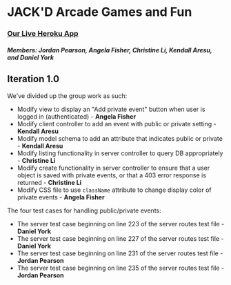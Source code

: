 # JACK'D Arcade Games and Fun


### [Our Live Heroku App](https://mysterious-brushlands-34136.herokuapp.com)
##### Members: Jordan Pearson, Angela Fisher, Christine Li, Kendall Aresu, and Daniel York



## Iteration 1.0

We've divided up the group work as such:
- Modify view to display an "Add private event" button when user is logged in (authenticated) - **Angela Fisher**
- Modify client controller to add an event with public or private setting - **Kendall Aresu**
- Modify model schema to add an attribute that indicates public or private - **Kendall Aresu**
- Modify listing functionality in server controller to query DB appropriately - **Christine Li**
- Modify create functionality in server controller to ensure that a user object is saved with private events, or that a 403 error response is returned - **Christine Li**
- Modify CSS file to use `className` attribute to change display color of private events - **Angela Fisher**

The four test cases for handling public/private events:
- The server test case beginning on line 223 of the server routes test file - **Daniel York**
- The server test case beginning on line 227 of the server routes test file - **Daniel York**
- The server test case beginning on line 231 of the server routes test file - **Jordan Pearson**
- The server test case beginning on line 235 of the server routes test file - **Jordan Pearson**
